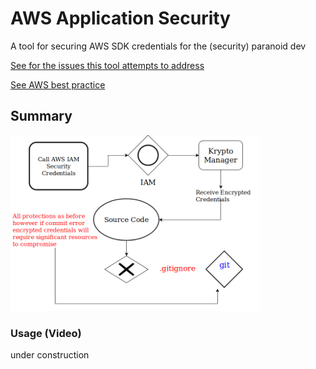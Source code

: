 # AWS Application Security

A tool for securing AWS SDK credentials for the (security) paranoid dev  

[See for the  issues this tool attempts to address](https://rhinosecuritylabs.com/cloud-security/aws-security-vulnerabilities-perspective/)  

[See AWS best practice](https://docs.aws.amazon.com/general/latest/gr/aws-access-keys-best-practices.html)

 

## Summary
<img src="https://github.com/nigel447/credentials-manager/blob/master/sum1.png" width="400"/>  


### Usage (Video)
under construction